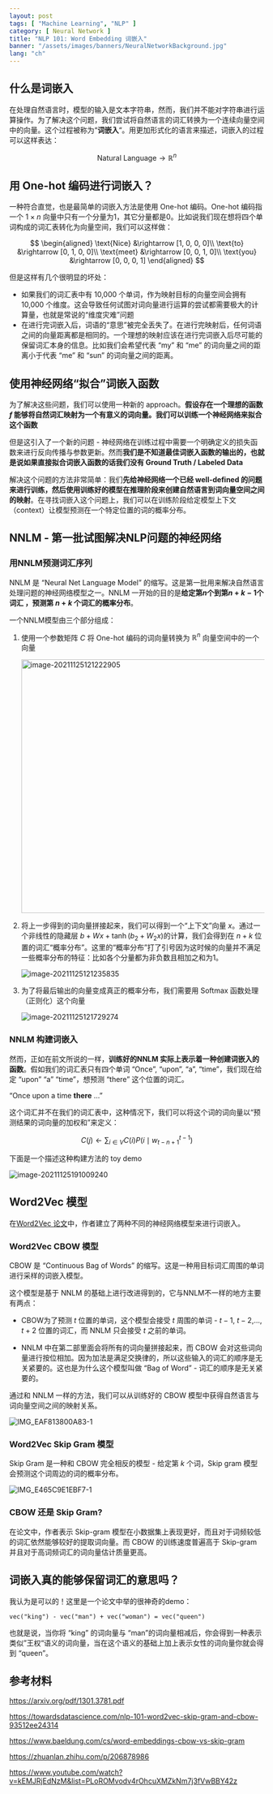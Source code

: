 ```yaml
---
layout: post
tags: [ "Machine Learning", "NLP" ]
category: [ Neural Network ]
title: "NLP 101: Word Embedding 词嵌入"
banner: "/assets/images/banners/NeuralNetworkBackground.jpg"
lang: "ch"
---
```


## 什么是词嵌入

在处理自然语言时，模型的输入是文本字符串，然而，我们并不能对字符串进行运算操作。为了解决这个问题，我们尝试将自然语言的词汇转换为一个连续向量空间中的向量。这个过程被称为“**词嵌入**“。用更加形式化的语言来描述，词嵌入的过程可以这样表达：

$$
\text{Natural Language} \rightarrow \mathbb{R}^n
$$

## 用 One-hot 编码进行词嵌入？

一种符合直觉，也是最简单的词嵌入方法是使用 One-hot 编码。One-hot 编码指一个 $1\times n$ 向量中只有一个分量为1，其它分量都是0。比如说我们现在想将四个单词构成的词汇表转化为向量空间，我们可以这样做：

$$
\begin{aligned}
\text{Nice} &\rightarrow [1, 0, 0, 0]\\
\text{to} &\rightarrow [0, 1, 0, 0]\\
\text{meet} &\rightarrow [0, 0, 1, 0]\\
\text{you} &\rightarrow [0, 0, 0, 1]
\end{aligned}
$$

但是这样有几个很明显的坏处：

* 如果我们的词汇表中有 10,000 个单词，作为映射目标的向量空间会拥有 10,000 个维度。这会导致任何试图对词向量进行运算的尝试都需要极大的计算量，也就是常说的“维度灾难”问题
* 在进行完词嵌入后，词语的“意思”被完全丢失了。在进行完映射后，任何词语之间的向量距离都是相同的。一个理想的映射应该在进行完词嵌入后尽可能的保留词汇本身的信息。比如我们会希望代表 “my” 和 “me” 的词向量之间的距离小于代表 “me” 和 “sun” 的词向量之间的距离。

## 使用神经网络“拟合”词嵌入函数

为了解决这些问题，我们可以使用一种新的 approach。**假设存在一个理想的函数 $f$ 能够将自然词汇映射为一个有意义的词向量。我们可以训练一个神经网络来拟合这个函数**

但是这引入了一个新的问题 - 神经网络在训练过程中需要一个明确定义的损失函数来进行反向传播与参数更新。然而**我们是不知道最佳词嵌入函数的输出的，也就是说如果直接拟合词嵌入函数的话我们没有 Ground Truth / Labeled Data** 

解决这个问题的方法非常简单：我们**先给神经网络一个已经 well-defined 的问题来进行训练，然后使用训练好的模型在推理阶段来创建自然语言到词向量空间之间的映射**。在寻找词嵌入这个问题上，我们可以在训练阶段给定模型上下文（context）让模型预测在一个特定位置的词的概率分布。

## NNLM - 第一批试图解决NLP问题的神经网络

### 用NNLM预测词汇序列

NNLM 是 “Neural Net Language Model” 的缩写。这是第一批用来解决自然语言处理问题的神经网络模型之一。NNLM 一开始的目的是**给定第$n$个到第$n + k - 1$个词汇 ，预测第 $n + k$ 个词汇的概率分布**。

一个NNLM模型由三个部分组成：

1. 使用一个参数矩阵 $C$ 将 One-hot 编码的词向量转换为 $\mathbb{R}^n$ 向量空间中的一个向量

    <img src="https://markdown-img-1304853431.file.myqcloud.com/image-20211125121222905.png" alt="image-20211125121222905" style="width:500px">

2. 将上一步得到的词向量拼接起来，我们可以得到一个“上下文”向量 $x$。通过一个非线性的隐藏层 $b + Wx + \tanh{(b_2 + W_2x)}$的计算，我们会得到在 $n + k$ 位置的词汇“概率分布”。这里的“概率分布”打了引号因为这时候的向量并不满足一些概率分布的特征：比如各个分量都为非负数且相加之和为1。

    ![image-20211125121235835](https://markdown-img-1304853431.file.myqcloud.com/image-20211125121235835.png)

3. 为了将最后输出的向量变成真正的概率分布，我们需要用 Softmax 函数处理（正则化）这个向量

    ![image-20211125121729274](https://markdown-img-1304853431.file.myqcloud.com/image-20211125121729274.png)

### NNLM 构建词嵌入

然而，正如在前文所说的一样，**训练好的NNLM 实际上表示着一种创建词嵌入的函数**。假如我们的词汇表只有四个单词 “Once”, “upon”, “a”, “time”，我们现在给定 “upon” “a” “time”，想预测 “there” 这个位置的词汇。

“Once upon a time **there** ...”

这个词汇并不在我们的词汇表中，这种情况下，我们可以将这个词的词向量以“预测结果的词向量的加权和”来定义：

$$
C(j) \leftarrow \sum_{i\in V}{C(i)P(i \mid w_{t-n+1}^{t-1})}
$$

下面是一个描述这种构建方法的 toy demo

![image-20211125191009240](https://markdown-img-1304853431.file.myqcloud.com/image-20211125191009240.png)

## Word2Vec 模型

在[Word2Vec 论文](https://arxiv.org/pdf/1301.3781.pdf)中，作者建立了两种不同的神经网络模型来进行词嵌入。

### Word2Vec CBOW 模型

CBOW 是 “Continuous Bag of Words” 的缩写。这是一种用目标词汇周围的单词进行采样的词嵌入模型。

这个模型是基于 NNLM 的基础上进行改进得到的，它与NNLM不一样的地方主要有两点：

* CBOW为了预测 $t$ 位置的单词，这个模型会接受 $t$ 周围的单词 - $t-1$, $t-2$,..., $t+2$ 位置的词汇，而 NNLM 只会接受 $t$ 之前的单词。

* NNLM 中在第二部里面会将所有的词向量拼接起来，而 CBOW 会对这些词向量进行按位相加。因为加法是满足交换律的，所以这些输入的词汇的顺序是无关紧要的。这也是为什么这个模型叫做 “Bag of Word” - 词汇的顺序是无关紧要的。

通过和 NNLM 一样的方法，我们可以从训练好的 CBOW 模型中获得自然语言与词向量空间之间的映射关系。

![IMG_EAF813800A83-1](https://markdown-img-1304853431.file.myqcloud.com/IMG_EAF813800A83-1.jpeg)

### Word2Vec Skip Gram 模型

Skip Gram 是一种和 CBOW 完全相反的模型 - 给定第 $k$ 个词，Skip gram 模型会预测这个词周边的词的概率分布。

![IMG_E465C9E1EBF7-1](https://markdown-img-1304853431.file.myqcloud.com/IMG_E465C9E1EBF7-1.jpeg)

### CBOW 还是 Skip Gram?

在论文中，作者表示 Skip-gram 模型在小数据集上表现更好，而且对于词频较低的词汇依然能够较好的提取词向量。而 CBOW 的训练速度普遍高于 Skip-gram 并且对于高词频词汇的词向量估计质量更高。

## 词嵌入真的能够保留词汇的意思吗？

我认为是可以的！这里是一个论文中举的很神奇的demo：

```
vec("king") - vec("man") + vec("woman") = vec("queen")
```

也就是说，当你将 “king” 的词向量与 “man”的词向量相减后，你会得到一种表示类似”王权“语义的词向量，当在这个语义的基础上加上表示女性的词向量你就会得到 “queen”。

## 参考材料

https://arxiv.org/pdf/1301.3781.pdf

https://towardsdatascience.com/nlp-101-word2vec-skip-gram-and-cbow-93512ee24314

https://www.baeldung.com/cs/word-embeddings-cbow-vs-skip-gram

https://zhuanlan.zhihu.com/p/206878986

https://www.youtube.com/watch?v=kEMJRjEdNzM&list=PLoROMvodv4rOhcuXMZkNm7j3fVwBBY42z
